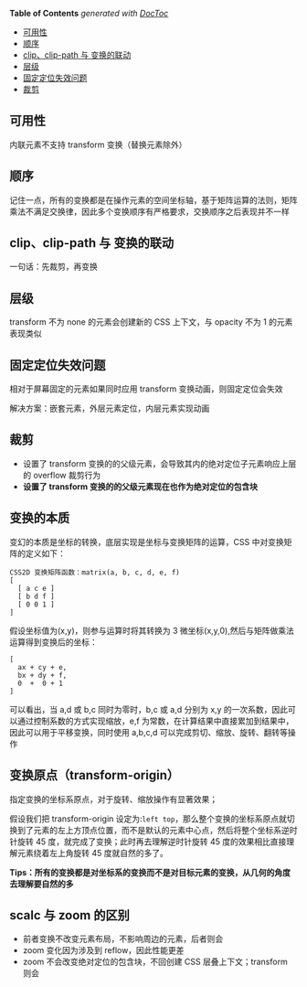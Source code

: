 <!-- START doctoc generated TOC please keep comment here to allow auto update -->
<!-- DON'T EDIT THIS SECTION, INSTEAD RE-RUN doctoc TO UPDATE -->

**Table of Contents** _generated with [DocToc](https://github.com/thlorenz/doctoc)_

- [可用性](#%E5%8F%AF%E7%94%A8%E6%80%A7)
- [顺序](#%E9%A1%BA%E5%BA%8F)
- [clip、clip-path 与 变换的联动](#clipclip-path-%E4%B8%8E-%E5%8F%98%E6%8D%A2%E7%9A%84%E8%81%94%E5%8A%A8)
- [层级](#%E5%B1%82%E7%BA%A7)
- [固定定位失效问题](#%E5%9B%BA%E5%AE%9A%E5%AE%9A%E4%BD%8D%E5%A4%B1%E6%95%88%E9%97%AE%E9%A2%98)
- [裁剪](#%E8%A3%81%E5%89%AA)

<!-- END doctoc generated TOC please keep comment here to allow auto update -->

## 可用性

内联元素不支持 transform 变换（替换元素除外）

## 顺序

记住一点，所有的变换都是在操作元素的空间坐标轴，基于矩阵运算的法则，矩阵乘法不满足交换律，因此多个变换顺序有严格要求，交换顺序之后表现并不一样

## clip、clip-path 与 变换的联动

一句话：先裁剪，再变换

## 层级

transform 不为 none 的元素会创建新的 CSS 上下文，与 opacity 不为 1 的元素表现类似

## 固定定位失效问题

相对于屏幕固定的元素如果同时应用 transform 变换动画，则固定定位会失效

解决方案：嵌套元素，外层元素定位，内层元素实现动画

## 裁剪

- 设置了 transform 变换的的父级元素，会导致其内的绝对定位子元素响应上层的 overflow 裁剪行为
- **设置了 transform 变换的的父级元素现在也作为绝对定位的包含块**

## 变换的本质

变幻的本质是坐标的转换，底层实现是坐标与变换矩阵的运算，CSS 中对变换矩阵的定义如下：

```
CSS2D 变换矩阵函数：matrix(a, b, c, d, e, f)
[
  [ a c e ]
  [ b d f ]
  [ 0 0 1 ]
]
```

假设坐标值为(x,y)，则参与运算时将其转换为 3 微坐标(x,y,0),然后与矩阵做乘法运算得到变换后的坐标：

```
[
  ax + cy + e,
  bx + dy + f,
  0  +  0 + 1
]
```

可以看出，当 a,d 或 b,c 同时为零时，b,c 或 a,d 分别为 x,y 的一次系数，因此可以通过控制系数的方式实现缩放，e,f 为常数，在计算结果中直接累加到结果中，因此可以用于平移变换，同时使用 a,b,c,d 可以完成剪切、缩放、旋转、翻转等操作

## 变换原点（transform-origin）

指定变换的坐标系原点，对于旋转、缩放操作有显著效果；

假设我们把 transform-origin 设定为:`left top`，那么整个变换的坐标系原点就切换到了元素的左上方顶点位置，而不是默认的元素中心点，然后将整个坐标系逆时针旋转 45 度，就完成了变换；此时再去理解逆时针旋转 45 度的效果相比直接理解元素绕着左上角旋转 45 度就自然的多了。

**Tips：所有的变换都是对坐标系的变换而不是对目标元素的变换，从几何的角度去理解要自然的多**

## scalc 与 zoom 的区别

- 前者变换不改变元素布局，不影响周边的元素，后者则会
- zoom 变化因为涉及到 reflow，因此性能更差
- zoom 不会改变绝对定位的包含块，不回创建 CSS 层叠上下文；transform 则会
